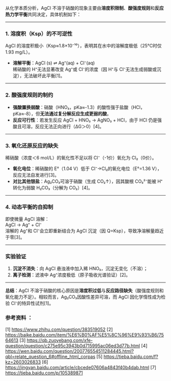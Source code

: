 

从化学本质分析，AgCl 不溶于硝酸的现象主要由**溶度积限制**、**酸强度规则**和**反应热力学平衡**共同决定，具体机制如下：

---

### **1. 溶度积（Ksp）的不可逆性**
AgCl 的溶度积极小（Ksp≈1.8×10⁻¹⁰），表明其在水中的溶解度极低（25℃时仅1.93 mg/L）。  
- **溶解平衡**：AgCl (s) ⇌ Ag⁺(aq) + Cl⁻(aq)  
  稀硝酸的 H⁺无法显著改变 Ag⁺或 Cl⁻的浓度（因 H⁺与 Cl⁻无法生成弱酸或沉淀），无法破坏此平衡[1]。

---

### **2. 酸强度规则的制约**
- **强酸置换弱酸**：硝酸（HNO₃，pKa≈-1.3）的酸性强于盐酸（HCl，pKa≈-8），但**无法通过复分解反应生成更弱的酸**。  
- **反应可行性**：若发生反应 AgCl + HNO₃ → AgNO₃ + HCl，由于 HCl 仍是强酸且可溶，反应无法正向进行（ΔG＞0）[4]。

---

### **3. 氧化还原反应的缺失**
稀硝酸（浓度＜6 mol/L）的氧化性不足以将 Cl⁻（-1价）氧化为 Cl₂（0价）。  
- **氧化电位**：稀硝酸的 E°（1.04 V）低于 Cl⁻→Cl₂的氧化电位（E°=1.36 V），反应无法自发进行[3]。  
- **对比其他银盐**：Ag₂CO₃可溶于硝酸（生成 CO₂↑），因其酸根 CO₃²⁻能被 H⁺转化为弱酸 H₂CO₃（分解为 CO₂）[4]。

---

### **4. 动态平衡的自抑制**
即使微量 AgCl 溶解：  
AgCl → Ag⁺ + Cl⁻  
溶解的 Ag⁺和 Cl⁻会立即重新结合为 AgCl 沉淀（因 Q=Ksp），导致净溶解量趋近于零[3]。

---

### **实验验证**
1. **沉淀不消失**：向 AgCl 悬浊液中加入稀 HNO₃，沉淀无变化（不溶）；  
2. **离子检测**：滤液中 Ag⁺浓度极低（原子吸收光谱验证）[2]。

---

**总结**：AgCl 不溶于硝酸的核心原因是**溶度积过低**与**反应路径缺失**（酸强度规则和氧化能力不足）。相较而言，Ag₂CO₃因酸性差异可溶，而 AgCl 因化学惰性成为检验 Cl⁻的特异性试剂[1]。

### 参考资料 ：
[1] https://www.zhihu.com/question/383519052
[2] https://baike.baidu.com/item/%E6%B0%AF%E5%8C%96%E9%93%B6/7564613
[3] https://qb.zuoyebang.com/xfe-question/question/c275e95c3943b0d715995ac06ed3d77b.html
[4] https://wen.baidu.com/question/200776554511284445.html?qbl=relate_question_6#offline_html_corpas
[5] https://tieba.baidu.com/f?kz=2603026833
[6] https://jingyan.baidu.com/article/cbcede07606a4843f40b4dab.html
[7] https://tieba.baidu.com/p/105389871